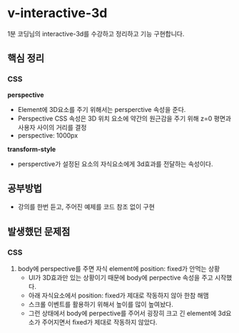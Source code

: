 # v-interactive-3d
1분 코딩님의 interactive-3d를 수강하고 정리하고 기능 구현합니다.

## 핵심 정리

### CSS
**perspective**
- Element에 3D요소를 주기 위해서는 persperctive 속성을 준다.
- Perspective CSS 속성은 3D 위치 요소에 약간의 원근감을 주기 위해 z=0 평면과 사용자 사이의 거리를 결정
- perspective: 1000px

**transform-style**
- persperctive가 설정된 요소의 자식요소에게 3d효과를 전달하는 속성이다.

## 공부방법
- 강의를 한번 듣고, 주어진 예제를 코드 참조 없이 구현

## 발생했던 문제점

### CSS
1. body에 perspective를 주면 자식 element에 position: fixed가 안먹는 상황
    - UI가 3D효과만 있는 상황이기 때문에 body에 perpective 속성을 주고 시작했다.
    - 아래 자식요소에서 position: fixed가 제대로 작동하지 않아 한참 해맴
    - 스크롤 이벤트를 활용하기 위해서 높이를 많이 높여놨다.
    - 그런 상태에서 body에 perpective를 주어서 굉장히 크고 긴 element에 3d요소가 주어지면서 fixed가 제대로 작동하지 않았다.
 
